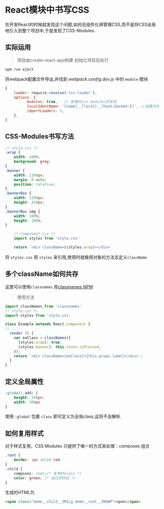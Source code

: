 # React模块中书写CSS
在开发React的时候就发现这个问题,如何去组件化得管理CSS,而不是将CSS全局地引入到整个项目中,于是发现了CSS-Modules.
## 实际运用
> 项目由create-react-app构建
初始化项目后执行
``` shell
npm run eject
```
将webpack配置文件导出,并找到 _webpack.config.dev.js_ 中的 `module` 模块
``` javascript
{
    loader: require.resolve('css-loader'),
    options: {
          modules: true,   // 新增对css modules的支持
          localIdentName: '[name]__[local]__[hash:base64:5]', //设置文件编码
          importLoaders: 1,
    },
}
```
## CSS-Modules书写方法
``` css
/* style.css */
.wrap {
    width: 100%;
    background: grey;
}
.banner {
    width: 1100px;
    margin: 0 auto;
    position: relative;
}
.bannerBox {
    width: 1100px;
    height: 420px;
}
.bannerBox img {
    width: 100%;
    height: 100%;
}

```
``` js
    /* Component.jsx */
    import styles from 'style.css'

    return `<div className=${styles.wrap}></div>`
```
将 `styles.css` 用 `styles` 来引用,使用时就像用对象的方法去定义`className`
## 多个className如何共存
这里可以使用`classnames` 库[classnames NPM](https://www.npmjs.com/package/classnames)
> 使用方法
``` js
import classNames from 'classnames'
/* style.css */
import styles from 'style.css'

class Example extends React.Component {
// ... 
  render () {
    var exClass = classNames({
      [styles.wrap]: true,
      [styles.banner]: this.state.isPressed,
    });
    return `<div className={exClass}>{this.props.label}</div>`;
  }
}
```
## 定义全局属性
``` css
:global(.add) {
    height: 100px;
    width: 100px
}
```
使用 `:global` 包裹 `class` 即可定义为全局class,这将不会解析.
## 如何复用样式
对于样式复用，CSS Modules 只提供了唯一的方式来处理：composes 组合
``` css
.root {
    border: 1px solid red
}
.child {
    composes: root;/* 复用的class */
    color: green; /* 自己的样式 */
}
```
生成的HTML为
``` html
<span class="demo__child__2M1Lg demo__root__2N9WP">span</span>
```